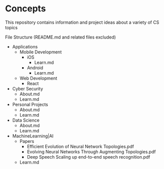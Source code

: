 # Concepts

This repository contains information and project ideas about a variety of CS topics

File Structure (README.md and related files excluded)
<!-- Folders denoted by -, Files denoted by *. -->
- Applications
  - Mobile Development
    - iOS
      * Learn.md
    - Android
      * Learn.md
  - Web Development
    * React
- Cyber Security 
  * About.md
  * Learn.md
- Personal Projects
  * About.md
  * Learn.md
- Data Science
  * About.md
  * Learn.md
- MachineLearning|AI
  - Papers
    * Efficient Evolution of Neural Network Topologies.pdf
    * Evolving Neural Networks Through Augmenting Topologies.pdf
    * Deep Speech Scaling up end-to-end speech recognition.pdf
  * Learn.md
